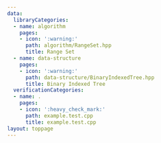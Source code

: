 ```yaml
---
data:
  libraryCategories:
  - name: algorithm
    pages:
    - icon: ':warning:'
      path: algorithm/RangeSet.hpp
      title: Range Set
  - name: data-structure
    pages:
    - icon: ':warning:'
      path: data-structure/BinaryIndexedTree.hpp
      title: Binary Indexed Tree
  verificationCategories:
  - name: .
    pages:
    - icon: ':heavy_check_mark:'
      path: example.test.cpp
      title: example.test.cpp
layout: toppage
---
```

